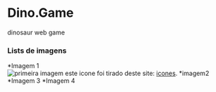 # Dino.Game
dinosaur web game
### Lists de imagens 
*Imagem 1  
![primeira imagem](https://image.flaticon.com/icons/png/128/4336/4336898.png "icone imagem")
  este icone foi tirado deste site: [icones](https://www.flaticon.com/br/packs/biochemistry-48).
*imagem2
*Imagem 3
*Imagem 4
